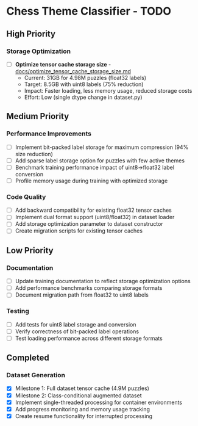 # Chess Theme Classifier - TODO

## High Priority

### Storage Optimization
- [ ] **Optimize tensor cache storage size** - [docs/optimize_tensor_cache_storage_size.md](docs/optimize_tensor_cache_storage_size.md)
  - Current: 31GB for 4.98M puzzles (float32 labels)
  - Target: 8.5GB with uint8 labels (75% reduction)
  - Impact: Faster loading, less memory usage, reduced storage costs
  - Effort: Low (single dtype change in dataset.py)

## Medium Priority

### Performance Improvements
- [ ] Implement bit-packed label storage for maximum compression (94% size reduction)
- [ ] Add sparse label storage option for puzzles with few active themes
- [ ] Benchmark training performance impact of uint8→float32 label conversion
- [ ] Profile memory usage during training with optimized storage

### Code Quality
- [ ] Add backward compatibility for existing float32 tensor caches
- [ ] Implement dual format support (uint8/float32) in dataset loader
- [ ] Add storage optimization parameter to dataset constructor
- [ ] Create migration scripts for existing tensor caches

## Low Priority

### Documentation
- [ ] Update training documentation to reflect storage optimization options
- [ ] Add performance benchmarks comparing storage formats
- [ ] Document migration path from float32 to uint8 labels

### Testing
- [ ] Add tests for uint8 label storage and conversion
- [ ] Verify correctness of bit-packed label operations
- [ ] Test loading performance across different storage formats

## Completed

### Dataset Generation
- [x] Milestone 1: Full dataset tensor cache (4.9M puzzles)
- [x] Milestone 2: Class-conditional augmented dataset
- [x] Implement single-threaded processing for container environments
- [x] Add progress monitoring and memory usage tracking
- [x] Create resume functionality for interrupted processing